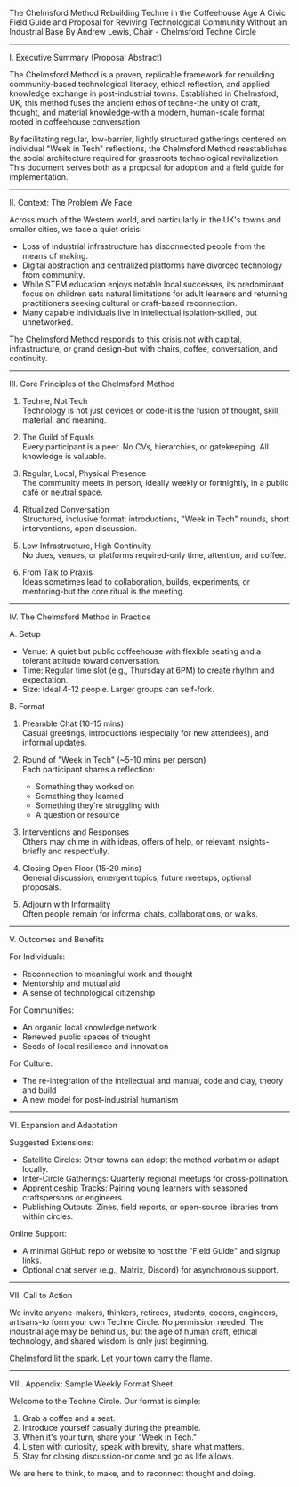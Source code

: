 
The Chelmsford Method
Rebuilding Techne in the Coffeehouse Age
A Civic Field Guide and Proposal for Reviving Technological Community Without an Industrial Base
By Andrew Lewis, Chair - Chelmsford Techne Circle

---

I. Executive Summary (Proposal Abstract)

The Chelmsford Method is a proven, replicable framework for rebuilding community-based technological literacy, ethical reflection, and applied knowledge exchange in post-industrial towns. Established in Chelmsford, UK, this method fuses the ancient ethos of techne-the unity of craft, thought, and material knowledge-with a modern, human-scale format rooted in coffeehouse conversation.

By facilitating regular, low-barrier, lightly structured gatherings centered on individual "Week in Tech" reflections, the Chelmsford Method reestablishes the social architecture required for grassroots technological revitalization. This document serves both as a proposal for adoption and a field guide for implementation.

---

II. Context: The Problem We Face

Across much of the Western world, and particularly in the UK's towns and smaller cities, we face a quiet crisis:

- Loss of industrial infrastructure has disconnected people from the means of making.
- Digital abstraction and centralized platforms have divorced technology from community.
- While STEM education enjoys notable local successes, its predominant focus on children sets natural limitations for adult learners and returning practitioners seeking cultural or craft-based reconnection.
- Many capable individuals live in intellectual isolation-skilled, but unnetworked.

The Chelmsford Method responds to this crisis not with capital, infrastructure, or grand design-but with chairs, coffee, conversation, and continuity.

---

III. Core Principles of the Chelmsford Method

1. Techne, Not Tech  
   Technology is not just devices or code-it is the fusion of thought, skill, material, and meaning.

2. The Guild of Equals  
   Every participant is a peer. No CVs, hierarchies, or gatekeeping. All knowledge is valuable.

3. Regular, Local, Physical Presence  
   The community meets in person, ideally weekly or fortnightly, in a public café or neutral space.

4. Ritualized Conversation  
   Structured, inclusive format: introductions, "Week in Tech" rounds, short interventions, open discussion.

5. Low Infrastructure, High Continuity  
   No dues, venues, or platforms required-only time, attention, and coffee.

6. From Talk to Praxis  
   Ideas sometimes lead to collaboration, builds, experiments, or mentoring-but the core ritual is the meeting.

---

IV. The Chelmsford Method in Practice

A. Setup
- Venue: A quiet but public coffeehouse with flexible seating and a tolerant attitude toward conversation.
- Time: Regular time slot (e.g., Thursday at 6PM) to create rhythm and expectation.
- Size: Ideal 4-12 people. Larger groups can self-fork.

B. Format

1. Preamble Chat (10-15 mins)  
   Casual greetings, introductions (especially for new attendees), and informal updates.

2. Round of "Week in Tech" (~5-10 mins per person)  
   Each participant shares a reflection:
   - Something they worked on
   - Something they learned
   - Something they're struggling with
   - A question or resource

3. Interventions and Responses  
   Others may chime in with ideas, offers of help, or relevant insights-briefly and respectfully.

4. Closing Open Floor (15-20 mins)  
   General discussion, emergent topics, future meetups, optional proposals.

5. Adjourn with Informality  
   Often people remain for informal chats, collaborations, or walks.

---

V. Outcomes and Benefits

For Individuals:
- Reconnection to meaningful work and thought  
- Mentorship and mutual aid  
- A sense of technological citizenship

For Communities:
- An organic local knowledge network  
- Renewed public spaces of thought  
- Seeds of local resilience and innovation

For Culture:
- The re-integration of the intellectual and manual, code and clay, theory and build  
- A new model for post-industrial humanism

---

VI. Expansion and Adaptation

Suggested Extensions:
- Satellite Circles: Other towns can adopt the method verbatim or adapt locally.
- Inter-Circle Gatherings: Quarterly regional meetups for cross-pollination.
- Apprenticeship Tracks: Pairing young learners with seasoned craftspersons or engineers.
- Publishing Outputs: Zines, field reports, or open-source libraries from within circles.

Online Support:
- A minimal GitHub repo or website to host the "Field Guide" and signup links.
- Optional chat server (e.g., Matrix, Discord) for asynchronous support.

---

VII. Call to Action

We invite anyone-makers, thinkers, retirees, students, coders, engineers, artisans-to form your own Techne Circle. No permission needed. The industrial age may be behind us, but the age of human craft, ethical technology, and shared wisdom is only just beginning.

Chelmsford lit the spark. Let your town carry the flame.

---

VIII. Appendix: Sample Weekly Format Sheet

Welcome to the Techne Circle. Our format is simple:

1. Grab a coffee and a seat.  
2. Introduce yourself casually during the preamble.  
3. When it's your turn, share your "Week in Tech."  
4. Listen with curiosity, speak with brevity, share what matters.  
5. Stay for closing discussion-or come and go as life allows.

We are here to think, to make, and to reconnect thought and doing.

